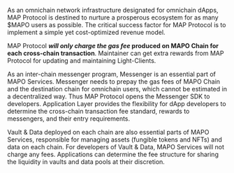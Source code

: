 As an omnichain network infrastructure designated for omnichain dApps, MAP Protocol is destined to nurture a prosperous ecosystem for as many $MAPO users as possible.  The critical success factor for MAP Protocol is to implement a simple yet cost-optimized revenue model. 

MAP Protocol ***will only charge the gas fee* produced on MAPO Chain for each cross-chain transaction**. Maintainer can get extra rewards from MAP Protocol for updating and maintaining Light-Clients.

As an inter-chain messenger program, Messenger is an essential part of MAPO Services. Messenger needs to prepay the gas fees of MAPO Chain and the destination chain for omnichain users, which cannot be estimated in a decentralized way. Thus MAP Protocol opens the Messenger SDK to developers. Application Layer provides the flexibility for dApp developers to determine the cross-chain transaction fee standard, rewards to messengers, and their entry requirements. 

Vault & Data deployed on each chain are also essential parts of MAPO Services, responsible for managing assets (fungible tokens and NFTs)  and data on each chain. For developers of Vault & Data, MAPO Services will not charge any fees. Applications can determine the fee structure for sharing the liquidity in vaults and data pools at their discretion.
